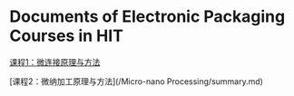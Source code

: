 # Documents of Electronic Packaging Courses in HIT

[课程1：微连接原理与方法](/Micro-connection/summary.md)

[课程2：微纳加工原理与方法](/Micro-nano Processing/summary.md)